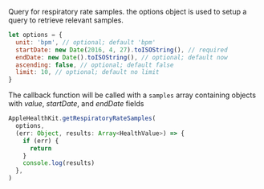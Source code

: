 Query for respiratory rate samples. the options object is used to setup a query to retrieve relevant samples.

```javascript
let options = {
  unit: 'bpm', // optional; default 'bpm'
  startDate: new Date(2016, 4, 27).toISOString(), // required
  endDate: new Date().toISOString(), // optional; default now
  ascending: false, // optional; default false
  limit: 10, // optional; default no limit
}
```

The callback function will be called with a `samples` array containing objects with _value_, _startDate_, and _endDate_ fields

```javascript
AppleHealthKit.getRespiratoryRateSamples(
  options,
  (err: Object, results: Array<HealthValue>) => {
    if (err) {
      return
    }
    console.log(results)
  },
)
```
